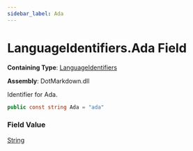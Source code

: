 ```yaml
---
sidebar_label: Ada
---
```


# LanguageIdentifiers\.Ada Field

**Containing Type**: [LanguageIdentifiers](../index.md)

**Assembly**: DotMarkdown\.dll

  
Identifier for Ada\.

```csharp
public const string Ada = "ada"
```

### Field Value

[String](https://docs.microsoft.com/en-us/dotnet/api/system.string)

